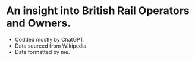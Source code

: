 # An insight into British Rail Operators and Owners.

- Codded mostly by ChatGPT.
- Data sourced from Wikipedia.
- Data formatted by me.